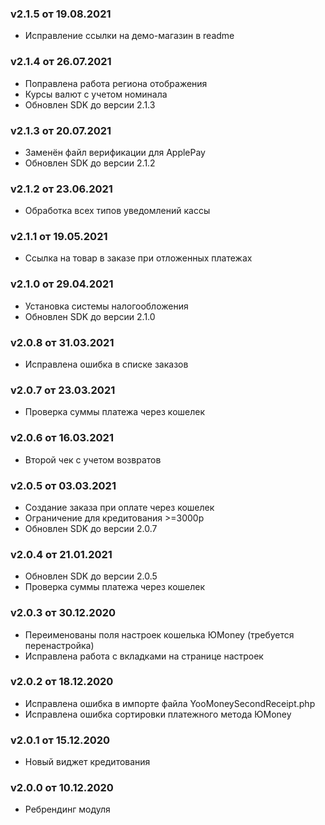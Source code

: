 ### v2.1.5 от 19.08.2021
* Исправление ссылки на демо-магазин в readme

### v2.1.4 от 26.07.2021
* Поправлена работа региона отображения
* Курсы валют с учетом номинала
* Обновлен SDK до версии 2.1.3

### v2.1.3 от 20.07.2021
* Заменён файл верификации для ApplePay
* Обновлен SDK до версии 2.1.2

### v2.1.2 от 23.06.2021
* Обработка всех типов уведомлений кассы

### v2.1.1 от 19.05.2021
* Ссылка на товар в заказе при отложенных платежах

### v2.1.0 от 29.04.2021
* Установка системы налогообложения
* Обновлен SDK до версии 2.1.0

### v2.0.8 от 31.03.2021
* Исправлена ошибка в списке заказов

### v2.0.7 от 23.03.2021
* Проверка суммы платежа через кошелек

### v2.0.6 от 16.03.2021
* Второй чек с учетом возвратов

### v2.0.5 от 03.03.2021
* Создание заказа при оплате через кошелек
* Ограничение для кредитования >=3000р
* Обновлен SDK до версии 2.0.7

### v2.0.4 от 21.01.2021
* Обновлен SDK до версии 2.0.5
* Проверка суммы платежа через кошелек

### v2.0.3 от 30.12.2020
* Переименованы поля настроек кошелька ЮMoney (требуется перенастройка)
* Исправлена работа с вкладками на странице настроек

### v2.0.2 от 18.12.2020
* Исправлена ошибка в импорте файла YooMoneySecondReceipt.php
* Исправлена ошибка сортировки платежного метода ЮMoney

### v2.0.1 от 15.12.2020
* Новый виджет кредитования

### v2.0.0 от 10.12.2020
* Ребрендинг модуля
